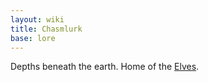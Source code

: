 ```yaml
---
layout: wiki
title: Chasmlurk
base: lore
---
```


Depths beneath the earth. Home of the [Elves](/wiki/elves).
